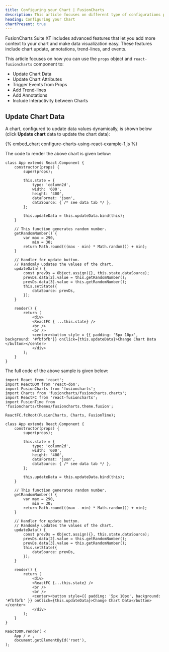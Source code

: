 ```yaml
---
title: Configuring your Chart | FusionCharts
description: This article focuses on different type of configurations possible using the react.
heading: Configuring your Chart
chartPresent: true
---
```


FusionCharts Suite XT includes advanced features that let you add more context to your chart and make data visualization easy. These features include chart update, annotations, trend-lines, and events.

This article focuses on how you can use the `props` object and `react-fusioncharts` component to:

* Update Chart Data
* Update Chart Attributes
* Trigger Events from Props
* Add Trend-lines
* Add Annotations
* Include Interactivity between Charts

## Update Chart Data

A chart, configured to update data values dynamically, is shown below (click **Update chart** data to update the chart data):

{% embed_chart configure-charts-using-react-example-1.js %}

The code to render the above chart is given below:

```
class App extends React.Component {
    constructor(props) {
        super(props);

        this.state = {
            type: 'column2d',
            width: '600',
            height: '400',
            dataFormat: 'json',
            dataSource: { /* see data tab */ },
        };

        this.updateData = this.updateData.bind(this);
    }

    // This function generates random number.
    getRandomNumber() {
        var max = 290,
            min = 30;
        return Math.round(((max - min) * Math.random()) + min);
    }

    // Handler for update button.
    // Randomly updates the values of the chart.
    updateData() {
        const prevDs = Object.assign({}, this.state.dataSource);
        prevDs.data[2].value = this.getRandomNumber();
        prevDs.data[3].value = this.getRandomNumber();
        this.setState({
            dataSource: prevDs,
        });
    }

    render() {
        return ( 
            <div>
            <ReactFC { ...this.state} />
            <br />
            <br />
            <center><button style = {{ padding: '5px 10px', background: '#fbfbfb'}} onClick={this.updateData}>Change Chart Data </button></center>
            </div>
        );
    }
}
```

The full code of the above sample is given below:

```
import React from 'react';
import ReactDOM from 'react-dom';
import FusionCharts from 'fusioncharts';
import Charts from 'fusioncharts/fusioncharts.charts';
import ReactFC from 'react-fusioncharts';
import FusionTime from 'fusioncharts/themes/fusioncharts.theme.fusion';

ReactFC.fcRoot(FusionCharts, Charts, FusionTime);

class App extends React.Component {
    constructor(props) {
        super(props);

        this.state = {
            type: 'column2d',
            width: '600',
            height: '400',
            dataFormat: 'json',
            dataSource: { /* see data tab */ },
        };

        this.updateData = this.updateData.bind(this);
    }

    // This function generates random number.
    getRandomNumber() {
        var max = 290,
            min = 30;
        return Math.round(((max - min) * Math.random()) + min);
    }

    // Handler for update button.
    // Randomly updates the values of the chart.
    updateData() {
        const prevDs = Object.assign({}, this.state.dataSource);
        prevDs.data[2].value = this.getRandomNumber();
        prevDs.data[3].value = this.getRandomNumber();
        this.setState({
            dataSource: prevDs,
        });
    }

    render() {
        return (
            <div>
            <ReactFC {...this.state} />
            <br />
            <br />
            <center><button style={{ padding: '5px 10px', background: '#fbfbfb' }} onClick={this.updateData}>Change Chart Data</button></center>
            </div>
        );
    }
}

ReactDOM.render( <
    App / > ,
    document.getElementById('root'),
);
```